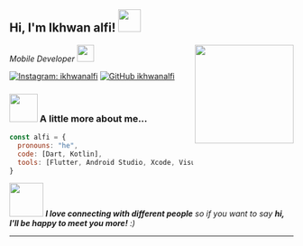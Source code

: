 <h2> Hi, I'm Ikhwan alfi! <img src="https://media.giphy.com/media/42tS2cfBtj8Y/giphy.gif" width="40"></h2>
<img align='right' src="https://media.giphy.com/media/fAcQ7d1Hnx2XlY6SMe/giphy.gif" width="175">
<p><em>Mobile Developer <img src="https://media.giphy.com/media/RN8FdaB6T1bkkI5n4I/giphy.gif" width="30">
</em></p>

[![Instagram: ikhwanalfi](https://img.shields.io/badge/Instagram-Follow-blue?style=social&logo=instagram)](https://www.instagram.com/ikhwanalfi)
[![GitHub ikhwanalfi](https://img.shields.io/github/followers/ikhwanalfi?label=follow&style=social)](https://github.com/ikhwanalfi/ikhwanalfi.git)


### <img src="https://media.giphy.com/media/VgCDAzcKvsR6OM0uWg/giphy.gif" width="50"> A little more about me...  

```javascript
const alfi = {
  pronouns: "he",
  code: [Dart, Kotlin],
  tools: [Flutter, Android Studio, Xcode, Visual Stidio Code]
}
```

<img src="https://media.giphy.com/media/LnQjpWaON8nhr21vNW/giphy.gif" width="60"> <em><b>I love connecting with different people</b> so if you want to say <b>hi, I'll be happy to meet you more!</b> :)</em>

---
